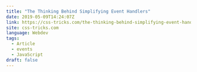 ```yaml
---
title: "The Thinking Behind Simplifying Event Handlers"
date: 2019-05-09T14:24:07Z
link: https://css-tricks.com/the-thinking-behind-simplifying-event-handlers/?utm_medium=RSS&utm_source=news.12bit.vn
site: css-tricks.com
language: Webdev
tags:
  - Article
  - events
  - JavaScript
draft: false
---
```


